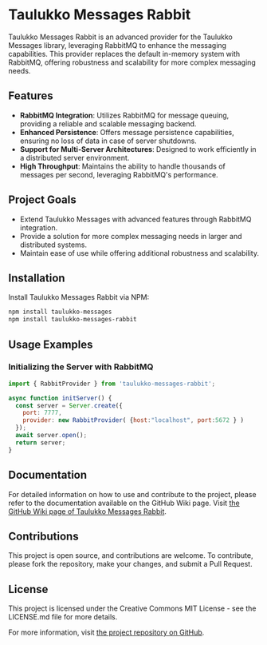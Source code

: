 # Taulukko Messages Rabbit

Taulukko Messages Rabbit is an advanced provider for the Taulukko Messages library, leveraging RabbitMQ to enhance the messaging capabilities. This provider replaces the default in-memory system with RabbitMQ, offering robustness and scalability for more complex messaging needs.

## Features

- **RabbitMQ Integration**: Utilizes RabbitMQ for message queuing, providing a reliable and scalable messaging backend.
- **Enhanced Persistence**: Offers message persistence capabilities, ensuring no loss of data in case of server shutdowns.
- **Support for Multi-Server Architectures**: Designed to work efficiently in a distributed server environment.
- **High Throughput**: Maintains the ability to handle thousands of messages per second, leveraging RabbitMQ's performance.

## Project Goals

- Extend Taulukko Messages with advanced features through RabbitMQ integration.
- Provide a solution for more complex messaging needs in larger and distributed systems.
- Maintain ease of use while offering additional robustness and scalability.

## Installation

Install Taulukko Messages Rabbit via NPM:

```bash
npm install taulukko-messages
npm install taulukko-messages-rabbit
```

## Usage Examples

### Initializing the Server with RabbitMQ

```javascript
import { RabbitProvider } from 'taulukko-messages-rabbit';

async function initServer() {
  const server = Server.create({
    port: 7777,
    provider: new RabbitProvider( {host:"localhost", port:5672 } )
  });
  await server.open();
  return server;
}
```
 
## Documentation

For detailed information on how to use and contribute to the project, please refer to the documentation available on the GitHub Wiki page. Visit [the GitHub Wiki page of Taulukko Messages Rabbit](https://github.com/usuario/taulukko-messages-rabbit/wiki).

## Contributions

This project is open source, and contributions are welcome. To contribute, please fork the repository, make your changes, and submit a Pull Request.

## License

This project is licensed under the Creative Commons MIT License - see the LICENSE.md file for more details.

For more information, visit [the project repository on GitHub](https://github.com/Taulukko/taulukko-messages-rabbit).
